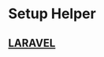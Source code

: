 # Setup Helper

## [LARAVEL](https://github.com/devslane/setup-helper/blob/master/ubuntu-laravel-setup.md)
